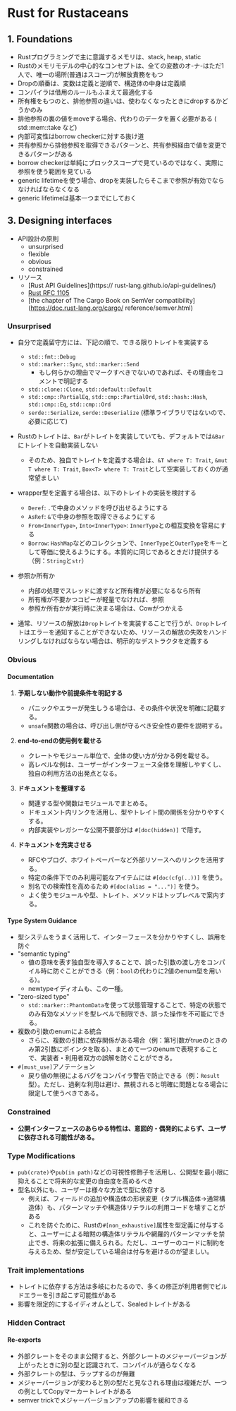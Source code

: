 # Rust for Rustaceans

## 1. Foundations

- Rustプログラミングで主に意識するメモリは、stack, heap, static
- Rustのメモリモデルの中心的なコンセプトは、全ての変数のオ-ナ-はただ1人で、唯一の場所(普通はスコープ)が解放責務をもつ
- Dropの順番は、変数は定義と逆順で、構造体の中身は定義順
- コンパイラは借用のルールもふまえて最適化する
- 所有権をもつのと、排他参照の違いは、使わなくなったときにdropするかどうかのみ
- 排他参照の裏の値をmoveする場合、代わりのデータを置く必要がある ( std::mem::take など)
- 内部可変性はborrow checkerに対する抜け道
- 共有参照から排他参照を取得できるパターンと、共有参照経由で値を変更できるパターンがある
- borrow checkerは単純にブロックスコープで見ているのではなく、実際に参照を使う範囲を見ている
- generic lifetimeを使う場合、dropを実装したらそこまで参照が有効でならなければならなくなる
- generic lifetimeは基本一つまでにしておく

## 3. Designing interfaces

- API設計の原則
  - unsurprised
  - flexible
  - obvious
  - constrained
- リソース
  - [Rust API Guidelines](https://
rust-lang.github.io/api-guidelines/)
  - [Rust RFC 
1105](https://rust-lang.github.io/rfcs/1105-api-evolution.html)
  - [the chapter 
of The Cargo Book on SemVer compatibility](https://doc.rust-lang.org/cargo/­
reference/semver.html)

### Unsurprised

- 自分で定義留守方には、下記の順で、できる限りトレイトを実装する
  - `std::fmt::Debug`
  - `std::marker::Sync`, `std::marker::Send`
    - もし何らかの理由でマークすべきでないのであれば、その理由をコメントで明記する
  - `std::clone::Clone`, `std::default::Default`
  - `std::cmp::PartialEq`, `std::cmp::PartialOrd`, `std::hash::Hash`, `std::cmp::Eq`, `std::cmp::Ord`
  - `serde::Serialize`, `serde::Deserialize` (標準ライブラリではないので、必要に応じて)

- Rustのトレイトは、`Bar`がトレイトを実装していても、デフォルトでは`&Bar`にトレイトを自動実装しない
  - そのため、独自でトレイトを定義する場合は、`&T where T: Trait`, `&mut T where T: Trait`, `Box<T> where T: Trait`として空実装しておくのが通常望ましい

- wrapper型を定義する場合は、以下のトレイトの実装を検討する
  - `Deref`: `.`で中身のメソッドを呼び出せるようにする
  - `AsRef`: `&`で中身の参照を取得できるようにする
  - `From<InnerType>`, `Into<InnerType>`: `InnerType`との相互変換を容易にする
  - `Borrow`: `HashMap`などのコレクションで、`InnerType`と`OuterType`をキーとして等価に使えるようにする。本質的に同じであるときだけ提供する（例：`String`と`str`）

- 参照か所有か
  - 内部の処理でスレッドに渡すなど所有権が必要になるなら所有
  - 所有権が不要かつコピーが軽量でなければ、参照
  - 参照か所有かが実行時に決まる場合は、Cowがつかえる

- 通常、リソースの解放は`Drop`トレイトを実装することで行うが、`Drop`トレイトはエラーを通知することができないため、リソースの解放の失敗をハンドリングしなければならない場合は、明示的なデストラクタを定義する

### Obvious

#### Documentation

1. **予期しない動作や前提条件を明記する**
   - パニックやエラーが発生しうる場合は、その条件や状況を明確に記載する。
   - `unsafe`関数の場合は、呼び出し側が守るべき安全性の要件を説明する。

2. **end-to-endの使用例を載せる**
   - クレートやモジュール単位で、全体の使い方が分かる例を載せる。
   - 高レベルな例は、ユーザーがインターフェース全体を理解しやすくし、独自の利用方法の出発点となる。

3. **ドキュメントを整理する**
   - 関連する型や関数はモジュールでまとめる。
   - ドキュメント内リンクを活用し、型やトレイト間の関係を分かりやすくする。
   - 内部実装やレガシーな公開不要部分は `#[doc(hidden)]` で隠す。

4. **ドキュメントを充実させる**
   - RFCやブログ、ホワイトペーパーなど外部リソースへのリンクを活用する。
   - 特定の条件下でのみ利用可能なアイテムには `#[doc(cfg(..))]` を使う。
   - 別名での検索性を高めるため `#[doc(alias = "...")]` を使う。
   - よく使うモジュールや型、トレイト、メソッドはトップレベルで案内する。

#### Type System Guidance

- 型システムをうまく活用して、インターフェースを分かりやすくし、誤用を防ぐ
- "semantic typing"
  - 値の意味を表す独自型を導入することで、誤った引数の渡し方をコンパイル時に防ぐことができる（例：`bool`の代わりに2値のenum型を用いる）。  
  - newtypeイディオムも、この一種。
- "zero-sized type"
  - `std::marker::PhantomData`を使って状態管理することで、特定の状態でのみ有効なメソッドを型レベルで制限でき、誤った操作を不可能にできる。  
- 複数の引数のenumによる統合
  - さらに、複数の引数に依存関係がある場合（例：第1引数がtrueのときのみ第2引数にポインタを取る）、まとめて一つのenumで表現することで、実装者・利用者双方の誤解を防ぐことができる。
- `#[must_use]`アノテーション
  - 戻り値の無視によるバグをコンパイラ警告で防止できる（例：`Result`型）。ただし、過剰な利用は避け、無視されると明確に問題となる場合に限定して使うべきである。
  
### Constrained

- **公開インターフェースのあらゆる特性は、意図的・偶発的によらず、ユーザに依存される可能性がある。**

### Type Modifications

- `pub(crate)`や`pub(in path)`などの可視性修飾子を活用し、公開型を最小限に抑えることで将来的な変更の自由度を高めるべき
- 型名以外にも、ユーザーは様々な方法で型に依存する
  - 例えば、フィールドの追加や構造体の形状変更（タプル構造体→通常構造体）も、パターンマッチや構造体リテラルの利用コードを壊すことがある
  - これを防ぐために、Rustの`#[non_exhaustive]`属性を型定義に付与すると、ユーザーによる暗黙の構造体リテラルや網羅的パターンマッチを禁止でき、将来の拡張に備えられる。ただし、ユーザーのコードに制約を与えるため、型が安定している場合は付与を避けるのが望ましい。

### Trait implementations

- トレイトに依存する方法は多岐にわたるので、多くの修正が利用者側でビルドエラーを引き起こす可能性がある
- 影響を限定的にするイディオムとして、Sealedトレイトがある

### Hidden Contract

#### Re-exports

- 外部クレートをそのまま公開すると、外部クレートのメジャーバージョンが上がったときに別の型と認識されて、コンパイルが通らなくなる
- 外部クレートの型は、ラップするのが無難
- メジャーバージョンが変わると別の型だと見なされる理由は複雑だが、一つの例としてCopyマーカートレイトがある
- semver trickでメジャーバージョンアップの影響を緩和できる

